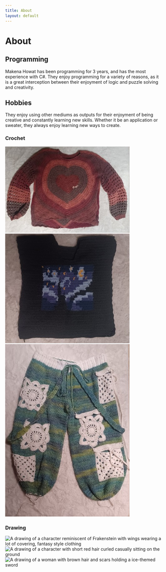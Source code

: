 ```yaml
---
title: About
layout: default
---
```

# About

## Programming

Makena Howat has been programming for 3 years, and has the most experience with C#. They enjoy programming for a variety of reasons, as it is a great interception between their enjoyment of logic and puzzle solving and creativity.

## Hobbies

They enjoy using other mediums as outputs for their enjoyment of being creative and constantly learning new skills. Whether it be an application or sweater, they always enjoy learning new ways to create.
### Crochet

![A crochet heart themed sweater](assets/heart.jpg)
![A crochet sweater with a simplified pixel version of Starry Night on it](assets/starry.jpg)
![A pair of crochet pants with many intricate white pockets and straps](assets/pants.jpg)
### Drawing

![A drawing of a character reminiscent of Frakenstein with wings wearing a lot of covering, fantasy style clothing](assets/curio.jpg)
![A drawing of a character with short red hair curled casually sitting on the ground](ember/pants.jpg)
![A drawing of a woman with brown hair and scars holding a ice-themed sword](dusk/pants.jpg)